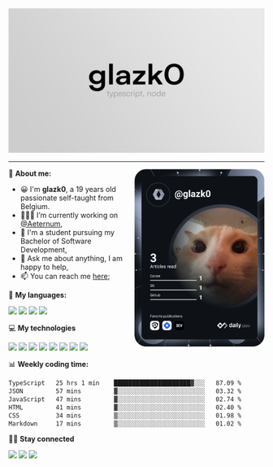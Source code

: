 <div align="center">
  <a href="https://glazk0.dev">
    <img src="./assets/Banner.png" />
  </a>
</div>

---

<a href="https://app.daily.dev/get?r=glazk0" target="_blank"><img src="https://github.com/glazk0/glazk0/blob/devcard/devcard.svg" width="256" align="right" alt="Théo Goens's Dev Card"/></a>

📱 **About me:**

- 😀 I'm **glazk0**, a 19 years old passionate self-taught from Belgium.
- 👨🏽‍💻 I’m currently working on [@Aeternum](https://github.com/AeternumDiscord),
- 🌱 I'm a student pursuing my Bachelor of Software Development,
- 💬 Ask me about anything, I am happy to help,
- 📫 You can reach me [here](https://discord.com/users/247344130798256130);

🚀 **My languages:**

<div align="left">
<img height="20" src="https://shields.io/badge/TypeScript-3178C6?logo=TypeScript&logoColor=FFF&style=flat-square">
<img height="20" src="https://img.shields.io/badge/javascript-%23323330.svg?style=for-the-badge&logo=javascript&logoColor=%23F7DF1E">
<img height="20" src="https://img.shields.io/badge/html5-%23E34F26.svg?style=for-the-badge&logo=html5&logoColor=white">
<img height="20" src="https://img.shields.io/badge/css3-%231572B6.svg?style=for-the-badge&logo=css3&logoColor=white">
</div>

💻 **My technologies**

<div align="left">
<img height="20" src="https://img.shields.io/badge/Node.js-43853D?style=for-the-badge&logo=node.js&logoColor=white">
<img height="20" src="https://img.shields.io/badge/Express.js-404D59?style=for-the-badge">
<img height="20" src="https://img.shields.io/badge/React-20232A?style=for-the-badge&logo=react&logoColor=61DAFB">
<img height="20" src="https://img.shields.io/badge/Next-black?style=for-the-badge&logo=next.js&logoColor=white">  
<img height="20" src="https://img.shields.io/badge/Tailwind_CSS-38B2AC?style=for-the-badge&logo=tailwind-css&logoColor=white">
<img height="20" src="https://img.shields.io/badge/Prisma-3982CE?style=for-the-badge&logo=Prisma&logoColor=white">
<img height="20" src="https://img.shields.io/badge/MongoDB-4EA94B?style=for-the-badge&logo=mongodb&logoColor=white">
<img height="20" src="https://img.shields.io/badge/postgres-%23316192.svg?style=for-the-badge&logo=postgresql&logoColor=white">
</div>

📊 **Weekly coding time:**

<!--START_SECTION:waka-->

```text
TypeScript   25 hrs 1 min    █████████████████████▓░░░   87.09 %
JSON         57 mins         ▓░░░░░░░░░░░░░░░░░░░░░░░░   03.32 %
JavaScript   47 mins         ▓░░░░░░░░░░░░░░░░░░░░░░░░   02.74 %
HTML         41 mins         ▓░░░░░░░░░░░░░░░░░░░░░░░░   02.40 %
CSS          34 mins         ▒░░░░░░░░░░░░░░░░░░░░░░░░   01.98 %
Markdown     17 mins         ▒░░░░░░░░░░░░░░░░░░░░░░░░   01.02 %
```

<!--END_SECTION:waka-->

🤜🤛 **Stay connected**

[<img height="20" src="https://img.shields.io/badge/Discord-7289DA?style=for-the-badge&logo=discord&logoColor=white">](https://discord.com/users/247344130798256130)
[<img height="20" src="https://img.shields.io/badge/Twitter-1DA1F2?style=for-the-badge&logo=twitter&logoColor=white">](https://twitter.com/glazk0)
[<img height="20" src="https://img.shields.io/badge/LinkedIn-0077B5?style=for-the-badge&logo=linkedin&logoColor=white">](https://www.linkedin.com/in/th%C3%A9o-go%C3%ABns-016856237/)
